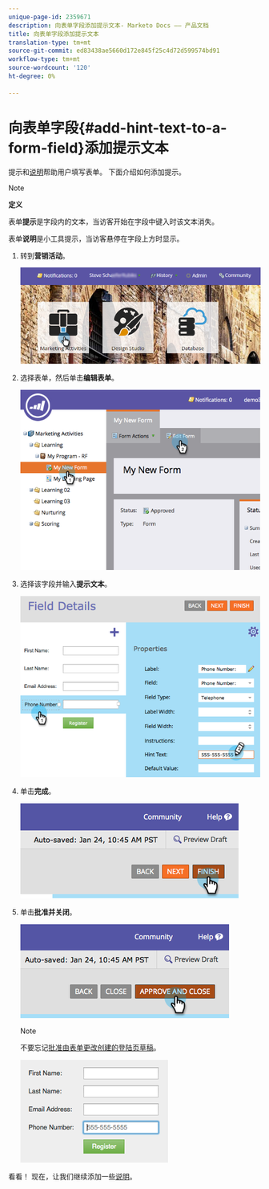 ```yaml
---
unique-page-id: 2359671
description: 向表单字段添加提示文本- Marketo Docs —— 产品文档
title: 向表单字段添加提示文本
translation-type: tm+mt
source-git-commit: ed83438ae5660d172e845f25c4d72d599574bd91
workflow-type: tm+mt
source-wordcount: '120'
ht-degree: 0%

---
```



# 向表单字段{#add-hint-text-to-a-form-field}添加提示文本

提示和[说明](/help/marketo/product-docs/demand-generation/forms/form-fields/add-tooltip-instructions-to-a-form-field.md)帮助用户填写表单。 下面介绍如何添加提示。

>[!NOTE]
>
>**定义**
>
>表单&#x200B;**提示**&#x200B;是字段内的文本，当访客开始在字段中键入时该文本消失。
>
>表单&#x200B;**说明**&#x200B;是小工具提示，当访客悬停在字段上方时显示。

1. 转到&#x200B;**营销活动**。

   ![](assets/login-marketing-activities-5.png)

1. 选择表单，然后单击&#x200B;**编辑表单**。

   ![](assets/image2014-9-15-13-3a54-3a6.png)

1. 选择该字段并输入&#x200B;**提示文本**。

   ![](assets/image2014-9-15-13-3a53-3a58.png)

1. 单击&#x200B;**完成**。

   ![](assets/image2014-9-15-13-3a53-3a36.png)

1. 单击&#x200B;**批准并关闭**。

   ![](assets/image2014-9-15-13-3a53-3a29.png)

   >[!NOTE]
   >
   >不要忘记[批准由表单更改创建的登陆页草稿](/help/marketo/product-docs/demand-generation/landing-pages/understanding-landing-pages/approve-unapprove-or-delete-a-landing-page.md)。

   ![](assets/image2014-9-15-13-3a53-3a23.png)

看看！ 现在，让我们继续添加一些[说明](add-tooltip-instructions-to-a-form-field.md)。
